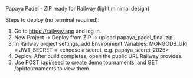 
Papaya Padel - ZIP ready for Railway (light minimal design)

Steps to deploy (no terminal required):
1. Go to https://railway.app and log in.
2. New Project -> Deploy from ZIP -> upload papaya_padel_final.zip
3. In Railway project settings, add Environment Variables:
   MONGODB_URI = <your MongoDB Atlas connection string>
   JWT_SECRET = <choose a secret, e.g. papaya_secret_2025>
4. Deploy. After build completes, open the public URL Railway provides.
5. Use POST /api/seed to create demo tournaments, and GET /api/tournaments to view them.
